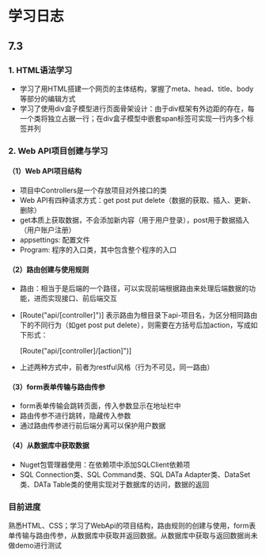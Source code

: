 # 学习日志

## 7.3

### 1. HTML语法学习

- 学习了用HTML搭建一个网页的主体结构，掌握了meta、head、title、body等部分的编辑方式
- 学习了使用div盒子模型进行页面骨架设计：由于div框架有外边距的存在，每一个类将独立占据一行；在div盒子模型中嵌套span标签可实现一行内多个标签并列

### 2. Web API项目创建与学习

#### （1）Web API项目结构

- 项目中Controllers是一个存放项目对外接口的类
- Web API有四种请求方式：get post  put delete（数据的获取、插入、更新、删除）
- get本质上获取数据，不会添加新内容（用于用户登录），post用于数据插入（用户账户注册）
- appsettings: 配置文件
- Program: 程序的入口类，其中包含整个程序的入口

#### （2）路由创建与使用规则

- 路由：相当于是后端的一个路径，可以实现前端根据路由来处理后端数据的功能，进而实现接口、前后端交互

- [Route("api/[controller]")] 表示路由为根目录下api-项目名，为区分相同路由下的不同行为（如get post put delete），则需要在方括号后加action，写成如下形式：

  [Route("api/[controller]/[action]")] 

- 上述两种方式中，前者为restful风格（行为不可见，同一路由）

#### （3）form表单传输与路由传参

- form表单传输会跳转页面，传入参数显示在地址栏中
- 路由传参不进行跳转，隐藏传入参数
- 通过路由传参进行前后端分离可以保护用户数据

#### （4）从数据库中获取数据

- Nuget包管理器使用：在依赖项中添加SQLClient依赖项
- SQL Connection类、SQL Command类、SQL DATa Adapter类、DataSet类、DATa Table类的使用实现对于数据库的访问，数据的返回

### 目前进度

熟悉HTML、CSS；学习了WebApi的项目结构，路由规则的创建与使用，form表单传输与路由传参，从数据库中获取并返回数据。从数据库中获取与返回数据尚未做demo进行测试